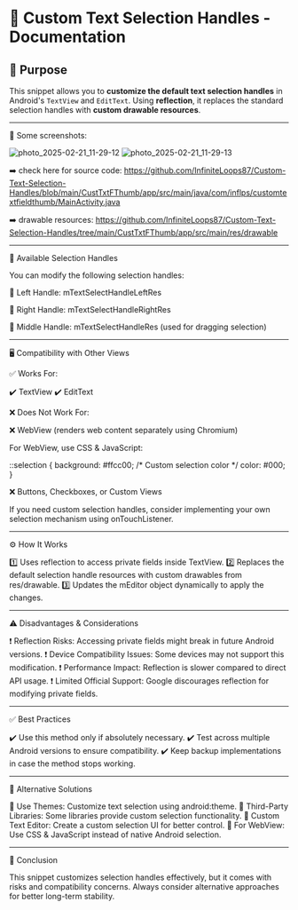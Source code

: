 # 📌 Custom Text Selection Handles - Documentation  

## 📝 Purpose  
This snippet allows you to **customize the default text selection handles** in Android's `TextView` and `EditText`. Using **reflection**, it replaces the standard selection handles with **custom drawable resources**.  

---

📱 Some screenshots:

![photo_2025-02-21_11-29-12](https://github.com/user-attachments/assets/8995f7ce-65e1-4657-9181-be52c8e2c89f)
![photo_2025-02-21_11-29-13](https://github.com/user-attachments/assets/8d8e8b97-8f94-4b96-a9cf-d29de91f03e1)

➡️ check here for source code:
https://github.com/InfiniteLoops87/Custom-Text-Selection-Handles/blob/main/CustTxtFThumb/app/src/main/java/com/inflps/customtextfieldthumb/MainActivity.java

➡️ drawable resources:
https://github.com/InfiniteLoops87/Custom-Text-Selection-Handles/tree/main/CustTxtFThumb/app/src/main/res/drawable

---

🎨 Available Selection Handles

You can modify the following selection handles:

🔹 Left Handle: mTextSelectHandleLeftRes

🔹 Right Handle: mTextSelectHandleRightRes

🔹 Middle Handle: mTextSelectHandleRes (used for dragging selection)



---

🖥️ Compatibility with Other Views

✅ Works For:

✔️ TextView
✔️ EditText

❌ Does Not Work For:

❌ WebView (renders web content separately using Chromium)

For WebView, use CSS & JavaScript:

::selection {
    background: #ffcc00; /* Custom selection color */
    color: #000;
}


❌ Buttons, Checkboxes, or Custom Views

If you need custom selection handles, consider implementing your own selection mechanism using onTouchListener.



---

⚙️ How It Works

1️⃣ Uses reflection to access private fields inside TextView.
2️⃣ Replaces the default selection handle resources with custom drawables from res/drawable.
3️⃣ Updates the mEditor object dynamically to apply the changes.


---

⚠️ Disadvantages & Considerations

❗ Reflection Risks: Accessing private fields might break in future Android versions.
❗ Device Compatibility Issues: Some devices may not support this modification.
❗ Performance Impact: Reflection is slower compared to direct API usage.
❗ Limited Official Support: Google discourages reflection for modifying private fields.


---

✅ Best Practices

✔️ Use this method only if absolutely necessary.
✔️ Test across multiple Android versions to ensure compatibility.
✔️ Keep backup implementations in case the method stops working.


---

🔄 Alternative Solutions

🔹 Use Themes: Customize text selection using android:theme.
🔹 Third-Party Libraries: Some libraries provide custom selection functionality.
🔹 Custom Text Editor: Create a custom selection UI for better control.
🔹 For WebView: Use CSS & JavaScript instead of native Android selection.


---

🎯 Conclusion

This snippet customizes selection handles effectively, but it comes with risks and compatibility concerns. Always consider alternative approaches for better long-term stability.
